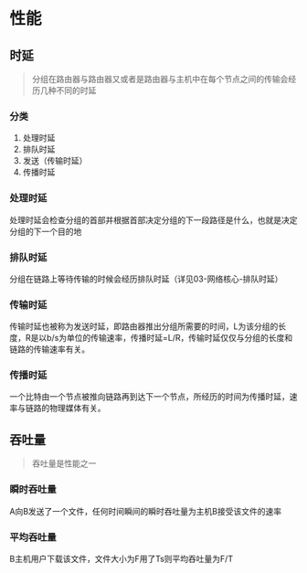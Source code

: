 # 性能

## 时延

> 分组在路由器与路由器又或者是路由器与主机中在每个节点之间的传输会经历几种不同的时延

### 分类

1. 处理时延
2. 排队时延
3. 发送（传输时延）
4. 传播时延

### 处理时延

处理时延会检查分组的首部并根据首部决定分组的下一段路径是什么，也就是决定分组的下一个目的地

### 排队时延

分组在链路上等待传输的时候会经历排队时延（详见03-网络核心-排队时延）

### 传输时延

传输时延也被称为发送时延，即路由器推出分组所需要的时间，L为该分组的长度，R是以b/s为单位的传输速率，传播时延=L/R，传输时延仅仅与分组的长度和链路的传输速率有关。

### 传播时延

一个比特由一个节点被推向链路再到达下一个节点，所经历的时间为传播时延，速率与链路的物理媒体有关。

## 吞吐量

> 吞吐量是性能之一

### 瞬时吞吐量

A向B发送了一个文件，任何时间瞬间的瞬时吞吐量为主机B接受该文件的速率

### 平均吞吐量

B主机用户下载该文件，文件大小为F用了Ts则平均吞吐量为F/T

